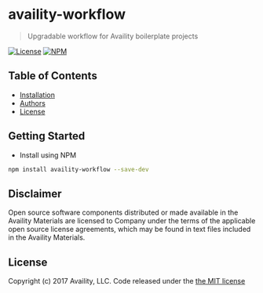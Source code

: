 # availity-workflow

> Upgradable workflow for Availity boilerplate projects

[![License](https://img.shields.io/badge/license-MIT-blue.svg?style=flat-square&label=license)](http://opensource.org/licenses/MIT)
[![NPM](http://img.shields.io/npm/v/availity-workflow.svg?style=flat-square&label=npm)](https://npmjs.org/package/availity-workflow)

## Table of Contents
* [Installation](#installation)
* [Authors](#authors)
* [License](#license)

## Getting Started

- Install using NPM

```bash
npm install availity-workflow --save-dev
```

## Disclaimer

Open source software components distributed or made available in the Availity Materials are licensed to Company under the terms of the applicable open source license agreements, which may be found in text files included in the Availity Materials.


## License

Copyright (c) 2017 Availity, LLC. Code released under the [the MIT license](LICENSE)
